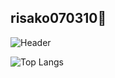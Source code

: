 ## risako070310🧸

![Header](https://user-images.githubusercontent.com/47821463/188368428-5dd4493a-c7cb-46a0-9437-d71fc0e59b8e.png)

![Top Langs](https://github-readme-stats.vercel.app/api/top-langs/?username=risako070310&layout=compact&theme=dracula&count_private=true&hide=HTML,CSS,MAKEFILE,shell&langs_count=20)
